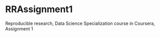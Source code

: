 # RRAssignment1
Reproducible research, Data Science Specialization course in Coursera, Assignment 1
